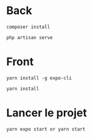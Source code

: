 # Back
```
composer install
```
```
php artisan serve
```

# Front

```
yarn install -g expo-cli
```
```
yarn install
```

# Lancer le projet
```
yarn expo start or yarn start
```
